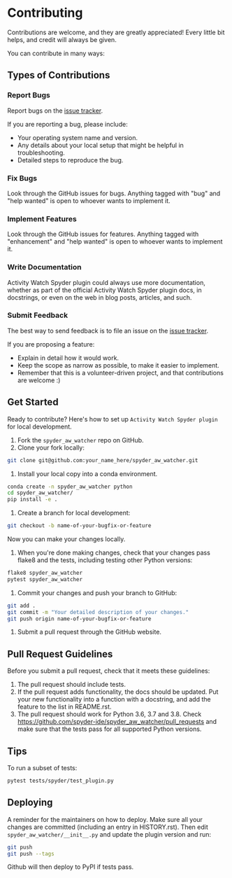 # Contributing

Contributions are welcome, and they are greatly appreciated! Every little bit
helps, and credit will always be given.

You can contribute in many ways:

## Types of Contributions

### Report Bugs

Report bugs on the [issue tracker](https://github.com/spyder-ide/spyder_aw_watcher/issues).

If you are reporting a bug, please include:

* Your operating system name and version.
* Any details about your local setup that might be helpful in troubleshooting.
* Detailed steps to reproduce the bug.

### Fix Bugs

Look through the GitHub issues for bugs. Anything tagged with "bug" and "help
wanted" is open to whoever wants to implement it.

### Implement Features

Look through the GitHub issues for features. Anything tagged with "enhancement"
and "help wanted" is open to whoever wants to implement it.

### Write Documentation

Activity Watch Spyder plugin could always use more documentation, whether as part of the
official Activity Watch Spyder plugin docs, in docstrings, or even on the web in blog posts,
articles, and such.

### Submit Feedback

The best way to send feedback is to file an issue on the [issue tracker](https://github.com/spyder-ide/spyder_aw_watcher/issues).

If you are proposing a feature:

* Explain in detail how it would work.
* Keep the scope as narrow as possible, to make it easier to implement.
* Remember that this is a volunteer-driven project, and that contributions
  are welcome :)

## Get Started

Ready to contribute? Here's how to set up `Activity Watch Spyder plugin` for local development.

1. Fork the `spyder_aw_watcher` repo on GitHub.
1. Clone your fork locally:

```bash
git clone git@github.com:your_name_here/spyder_aw_watcher.git
```

1. Install your local copy into a conda environment.

```bash
conda create -n spyder_aw_watcher python
cd spyder_aw_watcher/
pip install -e .
```

1. Create a branch for local development:

```bash
git checkout -b name-of-your-bugfix-or-feature
```

Now you can make your changes locally.

1. When you're done making changes, check that your changes pass flake8 and the
   tests, including testing other Python versions:

```bash
flake8 spyder_aw_watcher
pytest spyder_aw_watcher
```

1. Commit your changes and push your branch to GitHub:

```bash
git add .
git commit -m "Your detailed description of your changes."
git push origin name-of-your-bugfix-or-feature
```

1. Submit a pull request through the GitHub website.

## Pull Request Guidelines

Before you submit a pull request, check that it meets these guidelines:

1. The pull request should include tests.
1. If the pull request adds functionality, the docs should be updated. Put
   your new functionality into a function with a docstring, and add the
   feature to the list in README.rst.
1. The pull request should work for Python 3.6, 3.7 and 3.8. Check
   https://github.com/spyder-ide/spyder_aw_watcher/pull_requests
   and make sure that the tests pass for all supported Python versions.

## Tips

To run a subset of tests:

```bash
pytest tests/spyder/test_plugin.py
```

## Deploying

A reminder for the maintainers on how to deploy.
Make sure all your changes are committed (including an entry in HISTORY.rst).
Then edit `spyder_aw_watcher/__init__.py` and update the plugin version and run:

```bash
git push
git push --tags
```

Github will then deploy to PyPI if tests pass.
